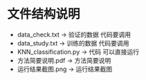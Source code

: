# 文件结构说明

- data_check.txt -> 验证的数据 代码要调用
- data_study.txt -> 训练的数据 代码要调用
- KNN_classification.py -> 代码 可以直接运行
- 方法简要说明.pdf -> 方法简要说明
- 运行结果截图.png -> 运行结果截图